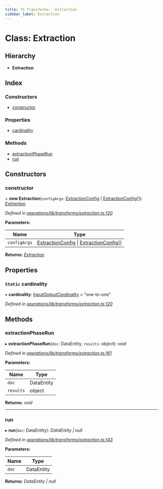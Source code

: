 ```yaml
---
title: TS Transforms: `Extraction`
sidebar_label: Extraction
---
```


# Class: Extraction

## Hierarchy

* **Extraction**

## Index

### Constructors

* [constructor](extraction.md#constructor)

### Properties

* [cardinality](extraction.md#static-cardinality)

### Methods

* [extractionPhaseRun](extraction.md#extractionphaserun)
* [run](extraction.md#run)

## Constructors

###  constructor

\+ **new Extraction**(`configArgs`: [ExtractionConfig](../interfaces/extractionconfig.md) | [ExtractionConfig](../interfaces/extractionconfig.md)[]): *[Extraction](extraction.md)*

*Defined in [operations/lib/transforms/extraction.ts:120](https://github.com/terascope/teraslice/blob/78714a985/packages/ts-transforms/src/operations/lib/transforms/extraction.ts#L120)*

**Parameters:**

Name | Type |
------ | ------ |
`configArgs` | [ExtractionConfig](../interfaces/extractionconfig.md) &#124; [ExtractionConfig](../interfaces/extractionconfig.md)[] |

**Returns:** *[Extraction](extraction.md)*

## Properties

### `Static` cardinality

▪ **cardinality**: *[InputOutputCardinality](../overview.md#inputoutputcardinality)* = "one-to-one"

*Defined in [operations/lib/transforms/extraction.ts:120](https://github.com/terascope/teraslice/blob/78714a985/packages/ts-transforms/src/operations/lib/transforms/extraction.ts#L120)*

## Methods

###  extractionPhaseRun

▸ **extractionPhaseRun**(`doc`: DataEntity, `results`: object): *void*

*Defined in [operations/lib/transforms/extraction.ts:161](https://github.com/terascope/teraslice/blob/78714a985/packages/ts-transforms/src/operations/lib/transforms/extraction.ts#L161)*

**Parameters:**

Name | Type |
------ | ------ |
`doc` | DataEntity |
`results` | object |

**Returns:** *void*

___

###  run

▸ **run**(`doc`: DataEntity): *DataEntity | null*

*Defined in [operations/lib/transforms/extraction.ts:143](https://github.com/terascope/teraslice/blob/78714a985/packages/ts-transforms/src/operations/lib/transforms/extraction.ts#L143)*

**Parameters:**

Name | Type |
------ | ------ |
`doc` | DataEntity |

**Returns:** *DataEntity | null*
